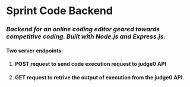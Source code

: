 # Sprint Code  Backend
### *Backend for an online coding editor geared towards competitive coding. Built with Node.js and Express.js.*
#### Two server endpoints: 
1. #### POST request to send code execution request to judge0 API
2. #### GET request to retrive the output of execution from the judge0 API.
